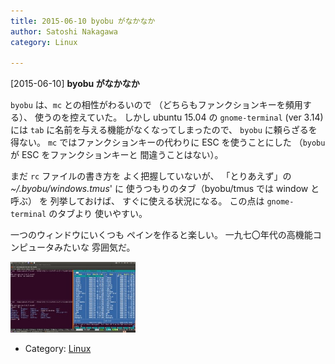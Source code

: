 ```yaml
---
title: 2015-06-10 byobu がなかなか
author: Satoshi Nakagawa
category: Linux

---
```


[2015-06-10] **byobu がなかなか** 

 `byobu` は、`mc` との相性がわるいので
（どちらもファンクションキーを頻用する）、
使うのを控えていた。
しかし ubuntu 15.04 の
`gnome-terminal` (ver 3.14)には
`tab` に名前を与える機能がなくなってしまったので、
`byobu` に頼らざるを得ない。
`mc` ではファンクションキーの代わりに
ESC を使うことにした
（`byobu `が ESC をファンクションキーと
間違うことはない）。

 まだ `rc` ファイルの書き方を
よく把握していないが、
「とりあえず」の _~/.byobu/windows.tmus_' に
使うつもりのタブ（byobu/tmus では window と呼ぶ）
を
列挙しておけば、
すぐに使える状況になる。
この点は `gnome-terminal` のタブより
使いやすい。

 一つのウィンドウにいくつも
ペインを作ると楽しい。
一九七〇年代の高機能コンピュータみたいな
雰囲気だ。

<a href="/pict/2015-06-10-screen.jpg">
<img src="/pict/2015-06-10-screen.jpg" alt="Screen shot" width="200"/></a>

- Category: [Linux](https://merapano.github.io/categories.html#Linux)

